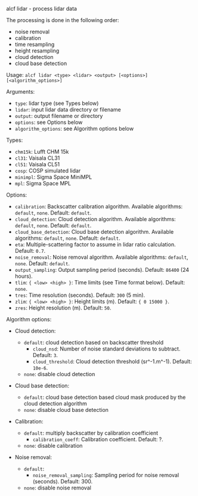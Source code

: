 
alcf lidar - process lidar data

The processing is done in the following order:

- noise removal
- calibration
- time resampling
- height resampling
- cloud detection
- cloud base detection

Usage: `alcf lidar <type> <lidar> <output> [<options>] [<algorithm_options>]`

Arguments:

- `type`: lidar type (see Types below)
- `lidar`: input lidar data directory or filename
- `output`: output filename or directory
- `options`: see Options below
- `algorithm_options`: see Algorithm options below

Types:

- `chm15k`: Lufft CHM 15k
- `cl31`: Vaisala CL31
- `cl51`: Vaisala CL51
- `cosp`: COSP simulated lidar
- `minimpl`: Sigma Space MiniMPL
- `mpl`: Sigma Space MPL

Options:

- `calibration`: Backscatter calibration algorithm.
    Available algorithms: `default`, `none`. Default: `default`.
- `cloud_detection`: Cloud detection algorithm.
    Available algorithms: `default`, `none`. Default: `default`.
- `cloud_base_detection`: Cloud base detection algorithm.
    Available algorithms: `default`, `none`. Default: `default`.
- `eta`: Multiple-scattering factor to assume in lidar ratio calculation.
    Default: `0.7`.
- `noise_removal`: Noise removal algorithm.
    Available algorithms: `default`, `none`.  Default: `default`.
- `output_sampling`: Output sampling period (seconds).
    Default: `86400` (24 hours).
- `tlim`: `{ <low> <high> }`: Time limits (see Time format below).
    Default: `none`.
- `tres`: Time resolution (seconds). Default: `300` (5 min).
- `zlim`: `{ <low> <high> }`: Height limits (m). Default: `{ 0 15000 }`.
- `zres`: Height resolution (m). Default: `50`.

Algorithm options:

- Cloud detection:
    - `default`: cloud detection based on backscatter threshold
        - `cloud_nsd`: Number of noise standard deviations to subtract.
        	Default: `3`.
        - `cloud_threshold`: Cloud detection threshold (sr^-1.m^-1).
            Default: `10e-6`.
	- `none`: disable cloud detection

- Cloud base detection:
	- `default`: cloud base detection based cloud mask produced by the cloud
		detection algorithm
	- `none`: disable cloud base detection

- Calibration:
    - `default`: multiply backscatter by calibration coefficient
        - `calibration_coeff`: Calibration coefficient. Default: ?.
	- `none`: disable calibration

- Noise removal:
    - `default`:
        - `noise_removal_sampling`: Sampling period for noise removal (seconds).
        	Default: 300.
    - `none`: disable noise removal
	